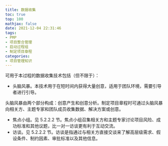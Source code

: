 ```yaml
---
title: 数据收集
toc: true
top: 100
mathjax: false
date: 2021-12-04 22:31:46
tags:
- PMP
- 项目整合管理
- 启动过程组
- 制定项目章程
categories:
- 项目管理知识
---
```

可用于本过程的数据收集技术包括（但不限于）：

- 头脑风暴。本技术用于在短时间内获得大量创意，适用于团队环境，需要引导者进行引导。   

头脑风暴由两个部分构成：创意产生和创意分析。制定项目章程时可通过头脑风暴向相关方、主题专家和团队成员收集数据、解决方案或创意。

- 焦点小组。见 5.2.2.2 节。焦点小组召集相关方和主题专家讨论项目风险、成功标准和其他议题，比一对一访谈更有利于互动交流。
- 访谈。见 5.2.2.2 节。访谈是指通过与相关方直接交谈来了解高层级需求、假设条件、制约因素、审批标准以及其他信息。
